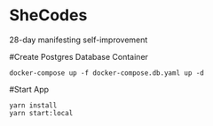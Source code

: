 # SheCodes

28-day manifesting self-improvement

#Create Postgres Database Container
```
docker-compose up -f docker-compose.db.yaml up -d
```

#Start App
```
yarn install
yarn start:local
```
